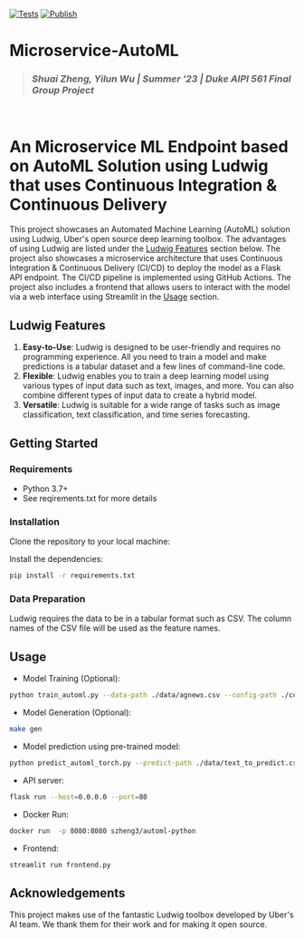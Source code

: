 [![Tests](https://github.com/szheng3/ms-automl/actions/workflows/python-app.yml/badge.svg)](https://github.com/szheng3/ms-automl/actions/workflows/python-app.yml)
[![Publish](https://github.com/szheng3/ms-automl/actions/workflows/publish.yml/badge.svg)](https://github.com/szheng3/ms-automl/actions/workflows/publish.yml)


# Microservice-AutoML
> ### _Shuai Zheng, Yilun Wu | Summer '23 | Duke AIPI 561 Final Group Project_
&nbsp;

# An Microservice ML Endpoint based on AutoML Solution using Ludwig that uses Continuous Integration & Continuous Delivery 

This project showcases an Automated Machine Learning (AutoML) solution using Ludwig, Uber's open source deep learning toolbox. The advantages of using Ludwig are listed under the [Ludwig Features](#Features) section below. The project also showcases a microservice architecture that uses Continuous Integration & Continuous Delivery (CI/CD) to deploy the model as a Flask API endpoint. The CI/CD pipeline is implemented using GitHub Actions. The project also includes a frontend that allows users to interact with the model via a web interface using Streamlit in the [Usage](#Usage) section.

## Ludwig Features

1. **Easy-to-Use**: Ludwig is designed to be user-friendly and requires no programming experience. All you need to train
   a model and make predictions is a tabular dataset and a few lines of command-line code.
2. **Flexible**: Ludwig enables you to train a deep learning model using various types of input data such as text,
   images, and more. You can also combine different types of input data to create a hybrid model.
3. **Versatile**: Ludwig is suitable for a wide range of tasks such as image classification, text classification, and
   time series forecasting.

## Getting Started

### Requirements

- Python 3.7+
- See reqirements.txt for more details

### Installation

Clone the repository to your local machine:

Install the dependencies:

```bash
pip install -r requirements.txt
```

### Data Preparation

Ludwig requires the data to be in a tabular format such as CSV. The column names of the CSV file will be used as the
feature names.

## Usage

- Model Training  (Optional):

```bash
python train_automl.py --data-path ./data/agnews.csv --config-path ./config/config.json
```


- Model Generation (Optional):


```bash
make gen
```

- Model prediction using pre-trained model:
```bash
python predict_automl_torch.py --predict-path ./data/text_to_predict.csv
```

- API server:
```bash
flask run --host=0.0.0.0 --port=80
```

- Docker Run:

```bash
docker run  -p 8080:8080 szheng3/automl-python
```

- Frontend:
```bash
streamlit run frontend.py
```
## Acknowledgements

This project makes use of the fantastic Ludwig toolbox developed by Uber's AI team. We thank them for their work and for
making it open source.

